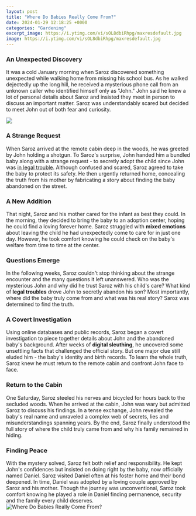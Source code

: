 ```yaml
---
layout: post
title: "Where Do Babies Really Come From?"
date: 2024-01-29 12:18:25 +0000
categories: "Gardening"
excerpt_image: https://i.ytimg.com/vi/sOL8dbiRhpg/maxresdefault.jpg
image: https://i.ytimg.com/vi/sOL8dbiRhpg/maxresdefault.jpg
---
```


### An Unexpected Discovery
It was a cold January morning when Saroz discovered something unexpected while walking home from missing his school bus. As he walked dejectedly up the long hill, he received a mysterious phone call from an unknown caller who identified himself only as "John." John said he knew a lot of personal details about Saroz and insisted they meet in person to discuss an important matter. Saroz was understandably scared but decided to meet John out of both fear and curiosity. 

![](https://www.wikihow.com/images/thumb/4/48/Answer-Where-Do-Babies-Come-From-Step-9-Version-4.jpg/aid7197254-v4-728px-Answer-Where-Do-Babies-Come-From-Step-9-Version-4.jpg)
### A Strange Request
When Saroz arrived at the remote cabin deep in the woods, he was greeted by John holding a shotgun. To Saroz's surprise, John handed him a bundled baby along with a strange request - to secretly adopt the child since John was [in legal trouble](https://store.fi.io.vn/womens-crazy-rednecker-my-funny-redneck-boyfriend-v-neck-t-shirt/women&). Although confused and scared, Saroz agreed to take the baby to protect its safety. He then urgently returned home, concealing the truth from his mother by fabricating a story about finding the baby abandoned on the street. 
### A New Addition
That night, Saroz and his mother cared for the infant as best they could. In the morning, they decided to bring the baby to an adoption center, hoping he could find a loving forever home. Saroz struggled with **mixed emotions** about leaving the child he had unexpectedly come to care for in just one day. However, he took comfort knowing he could check on the baby's welfare from time to time at the center. 
### Questions Emerge
In the following weeks, Saroz couldn't stop thinking about the strange encounter and the many questions it left unanswered. Who was the mysterious John and why did he trust Saroz with his child's care? What kind of **legal troubles** drove John to secretly abandon his son? Most importantly, where did the baby truly come from and what was his real story? Saroz was determined to find the truth.
### A Covert Investigation  
Using online databases and public records, Saroz began a covert investigation to piece together details about John and the abandoned baby's background. After weeks of **digital sleuthing**, he uncovered some unsettling facts that challenged the official story. But one major clue still eluded him - the baby's identity and birth records. To learn the whole truth, Saroz knew he must return to the remote cabin and confront John face to face.
### Return to the Cabin
One Saturday, Saroz steeled his nerves and bicycled for hours back to the secluded woods. When he arrived at the cabin, John was wary but admitted Saroz to discuss his findings. In a tense exchange, John revealed the baby's real name and unraveled a complex web of secrets, lies and misunderstandings spanning years. By the end, Saroz finally understood the full story of where the child truly came from and why his family remained in hiding.
### Finding Peace
With the mystery solved, Saroz felt both relief and responsibility. He kept John's confidences but insisted on doing right by the baby, now officially named Daniel. Saroz visited Daniel often at his foster home and their bond deepened. In time, Daniel was adopted by a loving couple approved by Saroz and his mother. Though the journey was unconventional, Saroz took comfort knowing he played a role in Daniel finding permanence, security and the family every child deserves.
![Where Do Babies Really Come From?](https://i.ytimg.com/vi/sOL8dbiRhpg/maxresdefault.jpg)